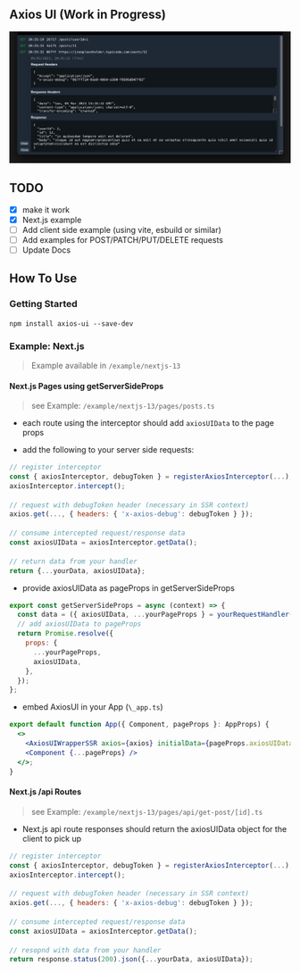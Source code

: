## Axios UI (Work in Progress)

![Preview](https://github.com/ttristan/axios-ui/raw/main/docs/preview.png)

## TODO

* [x] make it work
* [x] Next.js example
* [ ] Add client side example (using vite, esbuild or similar)
* [ ] Add examples for POST/PATCH/PUT/DELETE requests
* [ ] Update Docs

## How To Use

### Getting Started

```
npm install axios-ui --save-dev
```

### Example: Next.js
> Example available in `/example/nextjs-13`

#### Next.js Pages using getServerSideProps
> see Example: `/example/nextjs-13/pages/posts.ts`

- each route using the interceptor should add `axiosUIData` to the page props

- add the following to your server side requests:

```javascript
// register interceptor
const { axiosInterceptor, debugToken } = registerAxiosInterceptor(...);
axiosInterceptor.intercept();

// request with debugToken header (necessary in SSR context)
axios.get(..., { headers: { 'x-axios-debug': debugToken } });

// consume intercepted request/response data
const axiosUIData = axiosInterceptor.getData();

// return data from your handler
return {...yourData, axiosUIData};
```

- provide axiosUIData as pageProps in getServerSideProps

```javascript
export const getServerSideProps = async (context) => {
  const data = ({ axiosUIData, ...yourPageProps } = yourRequestHandler());
  // add axiosUIData to pageProps
  return Promise.resolve({
    props: {
      ...yourPageProps,
      axiosUIData,
    },
  });
};
```

- embed AxiosUI in your App (`\_app.ts`)

```jsx
export default function App({ Component, pageProps }: AppProps) {
  <>
    <AxiosUIWrapperSSR axios={axios} initialData={pageProps.axiosUIData} />
    <Component {...pageProps} />
  </>;
}
```

#### Next.js /api Routes
> see Example: `/example/nextjs-13/pages/api/get-post/[id].ts`

- Next.js api route responses should return the axiosUIData object for the client to pick up

```javascript
// register interceptor
const { axiosInterceptor, debugToken } = registerAxiosInterceptor(...);
axiosInterceptor.intercept();

// request with debugToken header (necessary in SSR context)
axios.get(..., { headers: { 'x-axios-debug': debugToken } });

// consume intercepted request/response data
const axiosUIData = axiosInterceptor.getData();

// resopnd with data from your handler
return response.status(200).json({...yourData, axiosUIData});
```
